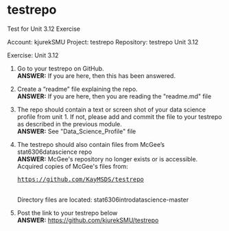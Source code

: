 # testrepo
Test for Unit 3.12 Exercise


Account: kjurekSMU
Project: testrepo
Repository: testrepo
Unit 3.12 

Exercise:  Unit 3.12 
1. Go to your testrepo on GitHub.
    <br><b>ANSWER:</b>  If you are here, then this has been answered.
  
2. Create a “readme” file explaining the repo.
    <br><b>ANSWER:</b>  If you are here, then you are reading the "readme.md" file
  
3. The repo should contain a text or screen shot of your data science profile from unit 1. If not, please add and commit the file to your    testrepo as described in the previous module.
   <br><b>ANSWER:</b> See "Data_Science_Profile" file 
  
4. The testrepo should also contain files from McGee’s stat6306datascience repo
    <br><b>ANSWER:</b> McGee's repository no longer exists or is accessible.  Acquired copies of McGee's files from:
            <br><pre>https://github.com/KayMSDS/testrepo</pre>
            <br>Directory files are located: stat6306introdatascience-master
         
5. Post the link to your testrepo below
    <br><b>ANSWER:</b> https://github.com/kjurekSMU/testrepo
